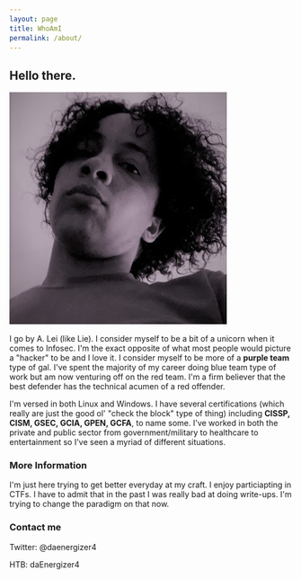 ```yaml
---
layout: page
title: WhoAmI
permalink: /about/
---
```


## Hello there. 

![me](/images/me.jpg)

I go by A. Lei (like Lie). I consider myself to be a bit of a unicorn when it comes to Infosec. I'm the exact opposite of what most people would picture a "hacker" to be and I love it. I consider myself to be more of a **purple team** type of gal. I've spent the majority of my career doing blue team type of work but am now venturing off on the red team. I'm a firm believer that the best defender has the technical acumen of a red offender. 

I'm versed in both Linux and Windows. I have several certifications (which really are just the good ol' "check the block" type of thing) including **CISSP, CISM, GSEC, GCIA, GPEN, GCFA**, to name some. I've worked in both the private and public sector from government/military to healthcare to entertainment so I've seen a myriad of different situations.



### More Information

I'm just here trying to get better everyday at my craft. I enjoy particiapting in CTFs. I have to admit that in the past I was really bad at doing write-ups. I'm trying to change the paradigm on that now. 

### Contact me

Twitter: @daenergizer4

HTB: daEnergizer4

